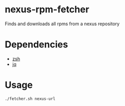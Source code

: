 # nexus-rpm-fetcher

Finds and downloads all rpms from a nexus repository

# Dependencies

- [zsh](http://zsh.sourceforge.net/)
- [jq](https://stedolan.github.io/jq/)

# Usage
```
./fetcher.sh nexus-url
```
